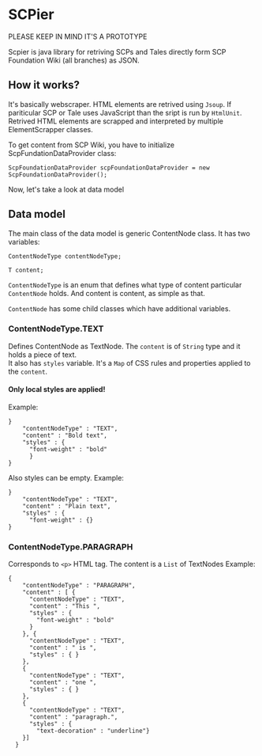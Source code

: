 # SCPier
PLEASE KEEP IN MIND IT'S A PROTOTYPE

Scpier is java library for retriving SCPs and Tales directly form SCP Foundation Wiki (all branches) as JSON.

## How it works?
It's basically webscraper. HTML elements are retrived using ```Jsoup```. If pariticular SCP or Tale uses JavaScript than the sript is run by ```HtmlUnit```.
Retrived HTML elements are scrapped and interpreted by multiple ElementScrapper classes. 

To get content from SCP Wiki, you have to initialize ScpFundationDataProvider class:

```
ScpFoundationDataProvider scpFoundationDataProvider = new ScpFoundationDataProvider();
```

Now, let's take a look at data model

## Data model

The main class of the data model is generic ContentNode class. 
It has two variables:
```
ContentNodeType contentNodeType;

T content;
```
```ContentNodeType``` is an enum that defines what type of content particular ```ContentNode``` holds.
And content is content, as simple as that.

```ContentNode``` has some child classes which have additional variables.
### ContentNodeType.TEXT
Defines ContentNode as TextNode.
The ```content``` is of ```String``` type and it holds a piece of text.<br>
It also has ```styles``` variable. It's a ```Map``` of CSS rules and properties applied to the ```content```.
#### Only local styles are applied!
Example:
```
}
    "contentNodeType" : "TEXT",
    "content" : "Bold text",
    "styles" : {
      "font-weight" : "bold"
      }
}
```
Also styles can be empty.
Example:
```
}
    "contentNodeType" : "TEXT",
    "content" : "Plain text",
    "styles" : {
      "font-weight" : {}
}
```
### ContentNodeType.PARAGRAPH
Corresponds to ```<p>``` HTML tag. 
The content is a ```List``` of TextNodes
Example:
```
{
    "contentNodeType" : "PARAGRAPH",
    "content" : [ {
      "contentNodeType" : "TEXT",
      "content" : "This ",
      "styles" : {
        "font-weight" : "bold"
      }
    }, {
      "contentNodeType" : "TEXT",
      "content" : " is ",
      "styles" : { }
    },
    {
      "contentNodeType" : "TEXT",
      "content" : "one ",
      "styles" : { }
    },
    {
      "contentNodeType" : "TEXT",
      "content" : "paragraph.",
      "styles" : {
        "text-decoration" : "underline"}
    }]
  }
``` 


